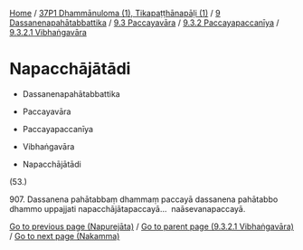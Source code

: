 
[Home](/) / [37P1 Dhammānuloma (1), Tikapaṭṭhānapāḷi (1)](../../../...md) / [9 Dassanenapahātabbattika](../../...md) / [9.3 Paccayavāra](../...md) / [9.3.2 Paccayapaccanīya](...md) / [9.3.2.1 Vibhaṅgavāra](../37P1/9/9.3/9.3.2/9.3.2.1.md)

# Napacchājātādi

* Dassanenapahātabbattika

* Paccayavāra

* Paccayapaccanīya

* Vibhaṅgavāra

* Napacchājātādi

(53.)

907\. Dassanena pahātabbaṃ dhammaṃ paccayā dassanena pahātabbo dhammo uppajjati napacchājātapaccayā…  naāsevanapaccayā.

[Go to previous page (Napurejāta)](Napurejata.md) / [Go to parent page (9.3.2.1 Vibhaṅgavāra)](../37P1/9/9.3/9.3.2/9.3.2.1.md) / [Go to next page (Nakamma)](Nakamma.md)


